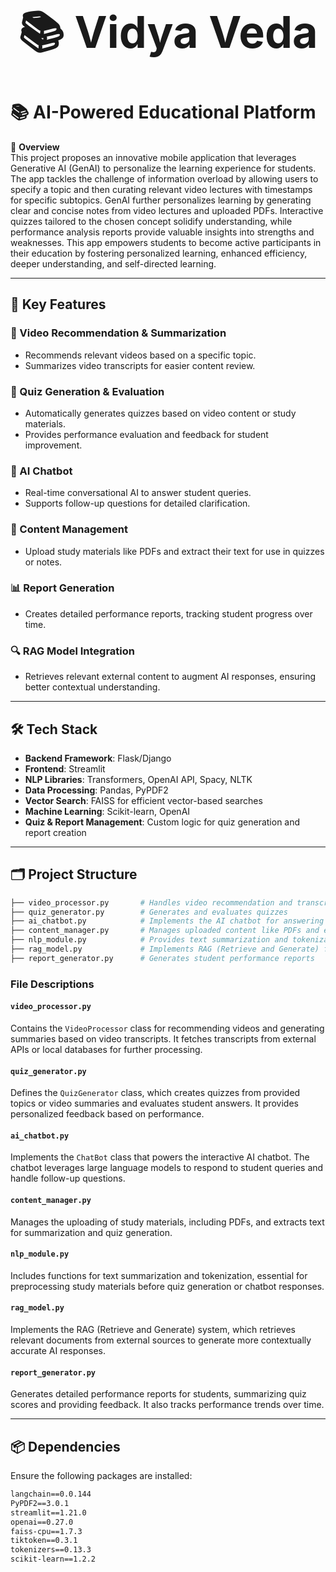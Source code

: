 <p align="center">
  <span style="font-size: 70px; font-weight: bold;">📚 Vidya Veda</span>
</p>

# 📚 AI-Powered Educational Platform

🚀 **Overview**  
This project proposes an innovative mobile application that leverages Generative AI (GenAI) to personalize the learning experience for students. The app tackles the challenge of information overload by allowing users to specify a topic and then curating relevant video lectures with timestamps for specific subtopics. GenAI further personalizes learning by generating clear and concise notes from video lectures and uploaded PDFs. Interactive quizzes tailored to the chosen concept solidify understanding, while performance analysis reports provide valuable insights into strengths and weaknesses. This app empowers students to become active participants in their education by fostering personalized learning, enhanced efficiency, deeper understanding, and self-directed learning.

---

## 🎯 **Key Features**

### 🎥 Video Recommendation & Summarization
- Recommends relevant videos based on a specific topic.
- Summarizes video transcripts for easier content review.

### 📝 Quiz Generation & Evaluation
- Automatically generates quizzes based on video content or study materials.
- Provides performance evaluation and feedback for student improvement.

### 🤖 AI Chatbot
- Real-time conversational AI to answer student queries.
- Supports follow-up questions for detailed clarification.

### 📂 Content Management
- Upload study materials like PDFs and extract their text for use in quizzes or notes.
  
### 📊 Report Generation
- Creates detailed performance reports, tracking student progress over time.
  
### 🔍 RAG Model Integration
- Retrieves relevant external content to augment AI responses, ensuring better contextual understanding.

---

## 🛠 **Tech Stack**

- **Backend Framework**: Flask/Django  
- **Frontend**: Streamlit  
- **NLP Libraries**: Transformers, OpenAI API, Spacy, NLTK  
- **Data Processing**: Pandas, PyPDF2  
- **Vector Search**: FAISS for efficient vector-based searches  
- **Machine Learning**: Scikit-learn, OpenAI  
- **Quiz & Report Management**: Custom logic for quiz generation and report creation  

---

## 🗂 **Project Structure**

```bash
├── video_processor.py       # Handles video recommendation and transcript summarization
├── quiz_generator.py        # Generates and evaluates quizzes
├── ai_chatbot.py            # Implements the AI chatbot for answering queries
├── content_manager.py       # Manages uploaded content like PDFs and extracts text
├── nlp_module.py            # Provides text summarization and tokenization functions
├── rag_model.py             # Implements RAG (Retrieve and Generate) for document retrieval and response generation
├── report_generator.py      # Generates student performance reports

```



### **File Descriptions**

#### `video_processor.py`
Contains the `VideoProcessor` class for recommending videos and generating summaries based on video transcripts. It fetches transcripts from external APIs or local databases for further processing.

#### `quiz_generator.py`
Defines the `QuizGenerator` class, which creates quizzes from provided topics or video summaries and evaluates student answers. It provides personalized feedback based on performance.

#### `ai_chatbot.py`
Implements the `ChatBot` class that powers the interactive AI chatbot. The chatbot leverages large language models to respond to student queries and handle follow-up questions.

#### `content_manager.py`
Manages the uploading of study materials, including PDFs, and extracts text for summarization and quiz generation.

#### `nlp_module.py`
Includes functions for text summarization and tokenization, essential for preprocessing study materials before quiz generation or chatbot responses.

#### `rag_model.py`
Implements the RAG (Retrieve and Generate) system, which retrieves relevant documents from external sources to generate more contextually accurate AI responses.

#### `report_generator.py`
Generates detailed performance reports for students, summarizing quiz scores and providing feedback. It also tracks performance trends over time.

---

## 📦 **Dependencies**

Ensure the following packages are installed:

```txt
langchain==0.0.144
PyPDF2==3.0.1
streamlit==1.21.0
openai==0.27.0
faiss-cpu==1.7.3
tiktoken==0.3.1
tokenizers==0.13.3
scikit-learn==1.2.2


